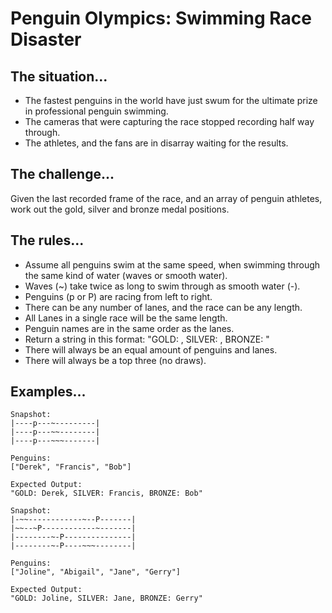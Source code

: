 # Penguin Olympics: Swimming Race Disaster

## The situation...

- The fastest penguins in the world have just swum for the ultimate prize in professional penguin swimming.
- The cameras that were capturing the race stopped recording half way through.
- The athletes, and the fans are in disarray waiting for the results.

## The challenge...

Given the last recorded frame of the race, and an array of penguin athletes, work out the gold, silver and bronze medal positions.

## The rules...

- Assume all penguins swim at the same speed, when swimming through the same kind of water (waves or smooth water).
- Waves (~) take twice as long to swim through as smooth water (-).
- Penguins (p or P) are racing from left to right.
- There can be any number of lanes, and the race can be any length.
- All Lanes in a single race will be the same length.
- Penguin names are in the same order as the lanes.
- Return a string in this format: "GOLD: <name-1>, SILVER: <name-2>, BRONZE: <name-3>"
- There will always be an equal amount of penguins and lanes.
- There will always be a top three (no draws).

## Examples...

```
Snapshot:
|----p---~---------|
|----p---~~--------|
|----p---~~~-------|

Penguins:
["Derek", "Francis", "Bob"]

Expected Output:
"GOLD: Derek, SILVER: Francis, BRONZE: Bob"
```

```
Snapshot:
|-~~------------~--P-------|
|~~--~P------------~-------|
|--------~-P---------------|
|--------~-P----~~~--------|

Penguins:
["Joline", "Abigail", "Jane", "Gerry"]

Expected Output:
"GOLD: Joline, SILVER: Jane, BRONZE: Gerry"
```
